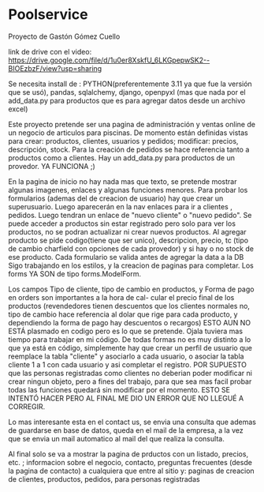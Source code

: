 # Poolservice

Proyecto de Gastón Gómez Cuello

link de drive con el video: https://drive.google.com/file/d/1u0er8XskfU_6LKGpepwSK2--BIOEzbzF/view?usp=sharing

Se necesita install de : PYTHON(preferentemente 3.11 ya que fue la versión que se usó), pandas, sqlalchemy, django, openpyxl 
(mas que nada por el add_data.py para productos que es para agregar datos desde un archivo excel)



Este proyecto pretende ser una pagina de administración y ventas online de un negocio de articulos 
para piscinas.
De momento están definidas vistas para crear: productos, clientes, usuarios y pedidos; modificar: precios, descripción, stock. 
Para la creación de pedidos se hace referencia tanto a productos como a clientes.
Hay un add_data.py para productos de un provedor. YA FUNCIONA ;)

En la pagina de inicio no hay nada mas que texto, se pretende mostrar algunas imagenes, enlaces y algunas funciones menores.
Para probar los formularios (ademas del de creacion de usuario) hay que crear un superusuario. Luego aparecerán en la nav enlaces para ir a clientes
, pedidos. Luego tendran un enlace de "nuevo cliente" o "nuevo pedido".
Se puede acceder a productos sin estar registrado pero solo para ver los productos, no se podran actualizar ni crear nuevos productos. 
Al agregar producto se pide codigo(tiene que ser unico), descripcion, precio, tc (tipo de cambio charfield con opciones de cada provedor) y si hay
o no stock de ese producto. Cada formulario se valida antes de agregar la data a la DB
Sigo trabajando en los estilos, y la creacion de paginas para completar. Los forms YA SON de tipo forms.ModelForm.

Los campos Tipo de cliente, tipo de cambio en productos, y Forma de pago en orders son importantes a la hora de cal-
cular el precio final de los productos (revendedores tienen descuentos que los clientes normales no, tipo
de cambio hace referencia al dolar que rige para cada producto, y dependiendo la forma de pago hay 
descuentos o recargos) ESTO AUN NO ESTÁ plasmado en codigo pero es lo que se pretende. Ojala tuviera mas tiempo para trabajar en mi código.
De todas formas no es muy distinto a lo que ya está en código, simplemente hay que crear un perfil de usuario que reemplace la tabla "cliente" y
asociarlo a cada usuario, o asociar la tabla cliente 1 a 1 con cada usuario y asi completar el registro.
POR SUPUESTO que las personas registradas como clientes no deberian poder modificar ni crear ningun objeto, pero a fines del trabajo, para que sea mas
facil probar todas las funciones quedará sin modificar por el momento. ESTO SE INTENTÓ HACER PERO AL FINAL ME DIO UN ERROR QUE NO LLEGUÉ A CORREGIR.

Lo mas interesante esta en el contact us, se envia una consulta que ademas de guardarse en base de datos, queda en el mail de la empresa, a la vez que
se envia un mail automatico al mail del que realiza la consulta.

Al final solo se va a mostrar la pagina de prductos con un listado, precios,  etc. ;
informacion sobre el negocio, contacto, preguntas frecuentes (desde la pagina de contacto) a cualquiera que entre
al sitio y:  paginas de creacion de clientes, productos, pedidos,  para personas registradas



